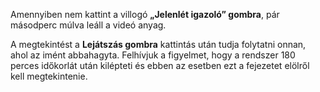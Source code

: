 Amennyiben nem kattint a villogó **„Jelenlét igazoló” gombra**, pár másodperc múlva leáll a videó anyag.  

A megtekintést a **Lejátszás gombra**
kattintás után tudja folytatni onnan, ahol az imént abbahagyta. Felhívjuk a figyelmet, hogy a rendszer 180 perces időkorlát után kilépteti és ebben az esetben ezt a fejezetet elölről kell megtekintenie.
